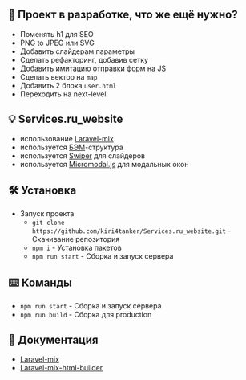 ## :wrench: Проект в разработке, что же ещё нужно?
* Поменять h1 для SEO
* PNG to JPEG или SVG
* Добавить слайдерам параметры
* Сделать рефакторинг, добавив сетку
* Добавить имитацию отправки форм на JS
* Сделать вектор на ```map```
* Добавить 2 блока ```user.html```
* Переходить на next-level

## :bulb: Services.ru_website
* использование [Laravel-mix](https://laravel-mix.com/)
* используется [БЭМ](https://ru.bem.info/)-структура
* используется [Swiper](https://swiperjs.com/) для слайдеров
* используется [Micromodal.js](https://micromodal.vercel.app/) для модальных окон

## :hammer_and_wrench: Установка
* Запуск проекта 
  * ```git clone https://github.com/kiri4tanker/Services.ru_website.git``` - Скачивание репозитория
  * ```npm i``` - Установка пакетов
  * ```npm run start``` - Сборка и запуск сервера

## :keyboard: Команды
* ```npm run start``` - Сборка и запуск сервера
* ```npm run build``` - Сборка для production

## :notebook: Документация
* [Laravel-mix](https://laravel-mix.com/docs/6.0/installation)
* [Laravel-mix-html-builder](https://laravel-mix.com/extensions/html-builder)
